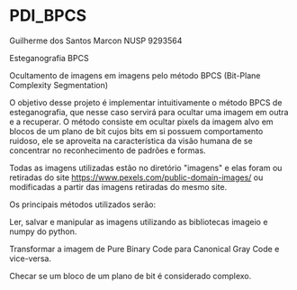 # PDI_BPCS
Guilherme dos Santos Marcon NUSP 9293564

Esteganografia BPCS

Ocultamento de imagens em imagens pelo método BPCS (Bit-Plane Complexity Segmentation)

  O objetivo desse projeto é implementar intuitivamente o método BPCS de esteganografia, que nesse caso servirá para ocultar uma imagem em outra e a recuperar. O método consiste em ocultar pixels da imagem alvo em blocos de um plano de bit cujos bits em si possuem comportamento ruidoso, ele se aproveita na característica da visão humana de se concentrar no reconhecimento de padrões e formas.

Todas as imagens utilizadas estão no diretório "imagens" e elas foram ou retiradas do site https://www.pexels.com/public-domain-images/ ou modificadas a partir das imagens retiradas do mesmo site.

Os principais métodos utilizados serão:

Ler, salvar e manipular as imagens utilizando as bibliotecas imageio e numpy do python.

Transformar a imagem de Pure Binary Code para Canonical Gray Code e vice-versa.

Checar se um bloco de um plano de bit é considerado complexo.
